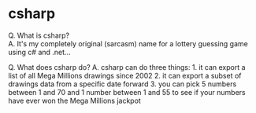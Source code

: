# csharp

Q. What is csharp?  
A. It's my completely original (sarcasm) name for a lottery guessing game using c# and .net...

Q. What does csharp do?
A. csharp can do three things: 
    1. it can export a list of all Mega Millions drawings since 2002 
    2. it can export a subset of drawings data from a specific date forward
    3. you can pick 5 numbers between 1 and 70 and 1 number between 1 and 55 to see if your numbers have ever won the Mega Millions jackpot
    
    
